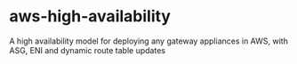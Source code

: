 # aws-high-availability
A high availability model for deploying any gateway appliances in AWS, with ASG, ENI and dynamic route table updates

